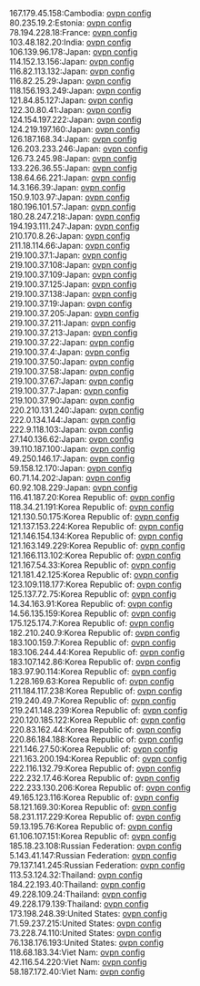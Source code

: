 167.179.45.158:Cambodia: [ovpn config](vpn/167_179_45_158.ovpn)  
80.235.19.2:Estonia: [ovpn config](vpn/80_235_19_2.ovpn)  
78.194.228.18:France: [ovpn config](vpn/78_194_228_18.ovpn)  
103.48.182.20:India: [ovpn config](vpn/103_48_182_20.ovpn)  
106.139.96.178:Japan: [ovpn config](vpn/106_139_96_178.ovpn)  
114.152.13.156:Japan: [ovpn config](vpn/114_152_13_156.ovpn)  
116.82.113.132:Japan: [ovpn config](vpn/116_82_113_132.ovpn)  
116.82.25.29:Japan: [ovpn config](vpn/116_82_25_29.ovpn)  
118.156.193.249:Japan: [ovpn config](vpn/118_156_193_249.ovpn)  
121.84.85.127:Japan: [ovpn config](vpn/121_84_85_127.ovpn)  
122.30.80.41:Japan: [ovpn config](vpn/122_30_80_41.ovpn)  
124.154.197.222:Japan: [ovpn config](vpn/124_154_197_222.ovpn)  
124.219.197.160:Japan: [ovpn config](vpn/124_219_197_160.ovpn)  
126.187.168.34:Japan: [ovpn config](vpn/126_187_168_34.ovpn)  
126.203.233.246:Japan: [ovpn config](vpn/126_203_233_246.ovpn)  
126.73.245.98:Japan: [ovpn config](vpn/126_73_245_98.ovpn)  
133.226.36.55:Japan: [ovpn config](vpn/133_226_36_55.ovpn)  
138.64.66.221:Japan: [ovpn config](vpn/138_64_66_221.ovpn)  
14.3.166.39:Japan: [ovpn config](vpn/14_3_166_39.ovpn)  
150.9.103.97:Japan: [ovpn config](vpn/150_9_103_97.ovpn)  
180.196.101.57:Japan: [ovpn config](vpn/180_196_101_57.ovpn)  
180.28.247.218:Japan: [ovpn config](vpn/180_28_247_218.ovpn)  
194.193.111.247:Japan: [ovpn config](vpn/194_193_111_247.ovpn)  
210.170.8.26:Japan: [ovpn config](vpn/210_170_8_26.ovpn)  
211.18.114.66:Japan: [ovpn config](vpn/211_18_114_66.ovpn)  
219.100.37.1:Japan: [ovpn config](vpn/219_100_37_1.ovpn)  
219.100.37.108:Japan: [ovpn config](vpn/219_100_37_108.ovpn)  
219.100.37.109:Japan: [ovpn config](vpn/219_100_37_109.ovpn)  
219.100.37.125:Japan: [ovpn config](vpn/219_100_37_125.ovpn)  
219.100.37.138:Japan: [ovpn config](vpn/219_100_37_138.ovpn)  
219.100.37.19:Japan: [ovpn config](vpn/219_100_37_19.ovpn)  
219.100.37.205:Japan: [ovpn config](vpn/219_100_37_205.ovpn)  
219.100.37.211:Japan: [ovpn config](vpn/219_100_37_211.ovpn)  
219.100.37.213:Japan: [ovpn config](vpn/219_100_37_213.ovpn)  
219.100.37.22:Japan: [ovpn config](vpn/219_100_37_22.ovpn)  
219.100.37.4:Japan: [ovpn config](vpn/219_100_37_4.ovpn)  
219.100.37.50:Japan: [ovpn config](vpn/219_100_37_50.ovpn)  
219.100.37.58:Japan: [ovpn config](vpn/219_100_37_58.ovpn)  
219.100.37.67:Japan: [ovpn config](vpn/219_100_37_67.ovpn)  
219.100.37.7:Japan: [ovpn config](vpn/219_100_37_7.ovpn)  
219.100.37.90:Japan: [ovpn config](vpn/219_100_37_90.ovpn)  
220.210.131.240:Japan: [ovpn config](vpn/220_210_131_240.ovpn)  
222.0.134.144:Japan: [ovpn config](vpn/222_0_134_144.ovpn)  
222.9.118.103:Japan: [ovpn config](vpn/222_9_118_103.ovpn)  
27.140.136.62:Japan: [ovpn config](vpn/27_140_136_62.ovpn)  
39.110.187.100:Japan: [ovpn config](vpn/39_110_187_100.ovpn)  
49.250.146.17:Japan: [ovpn config](vpn/49_250_146_17.ovpn)  
59.158.12.170:Japan: [ovpn config](vpn/59_158_12_170.ovpn)  
60.71.14.202:Japan: [ovpn config](vpn/60_71_14_202.ovpn)  
60.92.108.229:Japan: [ovpn config](vpn/60_92_108_229.ovpn)  
116.41.187.20:Korea Republic of: [ovpn config](vpn/116_41_187_20.ovpn)  
118.34.21.191:Korea Republic of: [ovpn config](vpn/118_34_21_191.ovpn)  
121.130.50.175:Korea Republic of: [ovpn config](vpn/121_130_50_175.ovpn)  
121.137.153.224:Korea Republic of: [ovpn config](vpn/121_137_153_224.ovpn)  
121.146.154.134:Korea Republic of: [ovpn config](vpn/121_146_154_134.ovpn)  
121.163.149.229:Korea Republic of: [ovpn config](vpn/121_163_149_229.ovpn)  
121.166.113.102:Korea Republic of: [ovpn config](vpn/121_166_113_102.ovpn)  
121.167.54.33:Korea Republic of: [ovpn config](vpn/121_167_54_33.ovpn)  
121.181.42.125:Korea Republic of: [ovpn config](vpn/121_181_42_125.ovpn)  
123.109.118.177:Korea Republic of: [ovpn config](vpn/123_109_118_177.ovpn)  
125.137.72.75:Korea Republic of: [ovpn config](vpn/125_137_72_75.ovpn)  
14.34.163.91:Korea Republic of: [ovpn config](vpn/14_34_163_91.ovpn)  
14.56.135.159:Korea Republic of: [ovpn config](vpn/14_56_135_159.ovpn)  
175.125.174.7:Korea Republic of: [ovpn config](vpn/175_125_174_7.ovpn)  
182.210.240.9:Korea Republic of: [ovpn config](vpn/182_210_240_9.ovpn)  
183.100.159.7:Korea Republic of: [ovpn config](vpn/183_100_159_7.ovpn)  
183.106.244.44:Korea Republic of: [ovpn config](vpn/183_106_244_44.ovpn)  
183.107.142.86:Korea Republic of: [ovpn config](vpn/183_107_142_86.ovpn)  
183.97.90.114:Korea Republic of: [ovpn config](vpn/183_97_90_114.ovpn)  
1.228.169.63:Korea Republic of: [ovpn config](vpn/1_228_169_63.ovpn)  
211.184.117.238:Korea Republic of: [ovpn config](vpn/211_184_117_238.ovpn)  
219.240.49.7:Korea Republic of: [ovpn config](vpn/219_240_49_7.ovpn)  
219.241.148.239:Korea Republic of: [ovpn config](vpn/219_241_148_239.ovpn)  
220.120.185.122:Korea Republic of: [ovpn config](vpn/220_120_185_122.ovpn)  
220.83.162.44:Korea Republic of: [ovpn config](vpn/220_83_162_44.ovpn)  
220.86.184.188:Korea Republic of: [ovpn config](vpn/220_86_184_188.ovpn)  
221.146.27.50:Korea Republic of: [ovpn config](vpn/221_146_27_50.ovpn)  
221.163.200.194:Korea Republic of: [ovpn config](vpn/221_163_200_194.ovpn)  
222.116.132.79:Korea Republic of: [ovpn config](vpn/222_116_132_79.ovpn)  
222.232.17.46:Korea Republic of: [ovpn config](vpn/222_232_17_46.ovpn)  
222.233.130.206:Korea Republic of: [ovpn config](vpn/222_233_130_206.ovpn)  
49.165.123.116:Korea Republic of: [ovpn config](vpn/49_165_123_116.ovpn)  
58.121.169.30:Korea Republic of: [ovpn config](vpn/58_121_169_30.ovpn)  
58.231.117.229:Korea Republic of: [ovpn config](vpn/58_231_117_229.ovpn)  
59.13.195.76:Korea Republic of: [ovpn config](vpn/59_13_195_76.ovpn)  
61.106.107.151:Korea Republic of: [ovpn config](vpn/61_106_107_151.ovpn)  
185.18.23.108:Russian Federation: [ovpn config](vpn/185_18_23_108.ovpn)  
5.143.41.147:Russian Federation: [ovpn config](vpn/5_143_41_147.ovpn)  
79.137.141.245:Russian Federation: [ovpn config](vpn/79_137_141_245.ovpn)  
113.53.124.32:Thailand: [ovpn config](vpn/113_53_124_32.ovpn)  
184.22.193.40:Thailand: [ovpn config](vpn/184_22_193_40.ovpn)  
49.228.109.24:Thailand: [ovpn config](vpn/49_228_109_24.ovpn)  
49.228.179.139:Thailand: [ovpn config](vpn/49_228_179_139.ovpn)  
173.198.248.39:United States: [ovpn config](vpn/173_198_248_39.ovpn)  
71.59.237.215:United States: [ovpn config](vpn/71_59_237_215.ovpn)  
73.228.74.110:United States: [ovpn config](vpn/73_228_74_110.ovpn)  
76.138.176.193:United States: [ovpn config](vpn/76_138_176_193.ovpn)  
118.68.183.34:Viet Nam: [ovpn config](vpn/118_68_183_34.ovpn)  
42.116.54.220:Viet Nam: [ovpn config](vpn/42_116_54_220.ovpn)  
58.187.172.40:Viet Nam: [ovpn config](vpn/58_187_172_40.ovpn)  
